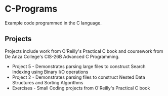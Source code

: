 # C-Programs
Example code programmed in the C language.

<h2>Projects</h2>
<p>Projects include work from O'Reilly's Practical C book and coursework from De Anza College's CIS-26B Advanced C Programming.</p>
<ul>
  <li>Project 5 - Demonstrates parsing large files to construct Search Indexing using Binary I/O operations</li>
  <li>Project 2 - Demonstrates parsing files to construct Nested Data Structures and Sorting Algorithms</li>
  <li>Exercises - Small Coding projects from O'Reilly's Practical C book</li>
</ul>
